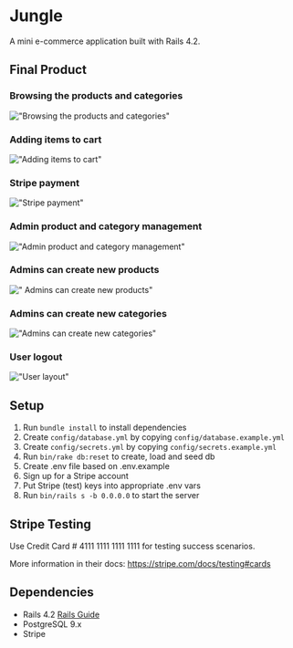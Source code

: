 # Jungle

A mini e-commerce application built with Rails 4.2.

## Final Product

### Browsing the products and categories
!["Browsing the products and categories"](https://github.com/shadeemerhi/jungle/blob/master/docs/home.gif)

### Adding items to cart
!["Adding items to cart"](https://github.com/shadeemerhi/jungle/blob/master/docs/add-items.gif)

### Stripe payment
!["Stripe payment"](https://github.com/shadeemerhi/jungle/blob/master/docs/payment.gif)

### Admin product and category management
!["Admin product and category management"](https://github.com/shadeemerhi/jungle/blob/master/docs/admin-products.gif)

### Admins can create new products
![" Admins can create new products"](https://github.com/shadeemerhi/jungle/blob/master/docs/admin-pnew.gif)

### Admins can create new categories
!["Admins can create new categories"](https://github.com/shadeemerhi/jungle/blob/master/docs/admin-cnew.gif)

### User logout
!["User layout"](https://github.com/shadeemerhi/jungle/blob/master/docs/logout.gif)


## Setup

1. Run `bundle install` to install dependencies
2. Create `config/database.yml` by copying `config/database.example.yml`
3. Create `config/secrets.yml` by copying `config/secrets.example.yml`
4. Run `bin/rake db:reset` to create, load and seed db
5. Create .env file based on .env.example
6. Sign up for a Stripe account
7. Put Stripe (test) keys into appropriate .env vars
8. Run `bin/rails s -b 0.0.0.0` to start the server

## Stripe Testing

Use Credit Card # 4111 1111 1111 1111 for testing success scenarios.

More information in their docs: <https://stripe.com/docs/testing#cards>

## Dependencies

* Rails 4.2 [Rails Guide](http://guides.rubyonrails.org/v4.2/)
* PostgreSQL 9.x
* Stripe
